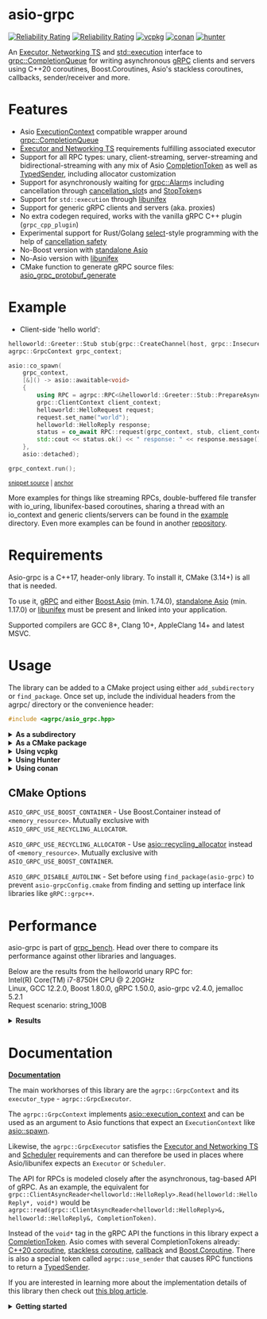 # asio-grpc

[![Reliability Rating](https://sonarcloud.io/api/project_badges/measure?project=Tradias_asio-grpc&metric=reliability_rating)](https://sonarcloud.io/dashboard?id=Tradias_asio-grpc) [![Reliability Rating](https://sonarcloud.io/api/project_badges/measure?project=Tradias_asio-grpc&metric=coverage)](https://sonarcloud.io/dashboard?id=Tradias_asio-grpc) [![vcpkg](https://repology.org/badge/version-for-repo/vcpkg/asio-grpc.svg?header=vcpkg)](https://repology.org/project/asio-grpc/versions) [![conan](https://repology.org/badge/version-for-repo/conancenter/asio-grpc.svg?header=conan)](https://repology.org/project/asio-grpc/versions) [![hunter](https://img.shields.io/badge/hunter-asio_grpc-green.svg)](https://hunter.readthedocs.io/en/latest/packages/pkg/asio-grpc.html)

An [Executor, Networking TS](https://www.boost.org/doc/libs/1_81_0/doc/html/boost_asio/reference/Executor1.html#boost_asio.reference.Executor1.standard_executors) and [std::execution](http://wg21.link/p2300) interface to [grpc::CompletionQueue](https://grpc.github.io/grpc/cpp/classgrpc_1_1_completion_queue.html) for writing asynchronous [gRPC](https://grpc.io/) clients and servers using C++20 coroutines, Boost.Coroutines, Asio's stackless coroutines, callbacks, sender/receiver and more.

# Features

* Asio [ExecutionContext](https://www.boost.org/doc/libs/1_81_0/doc/html/boost_asio/reference/ExecutionContext.html) compatible wrapper around [grpc::CompletionQueue](https://grpc.github.io/grpc/cpp/classgrpc_1_1_completion_queue.html)
* [Executor and Networking TS](https://www.boost.org/doc/libs/1_81_0/doc/html/boost_asio/reference/Executor1.html#boost_asio.reference.Executor1.standard_executors) requirements fulfilling associated executor
* Support for all RPC types: unary, client-streaming, server-streaming and bidirectional-streaming with any mix of Asio [CompletionToken](https://www.boost.org/doc/libs/1_81_0/doc/html/boost_asio/reference/asynchronous_operations.html#boost_asio.reference.asynchronous_operations.completion_tokens_and_handlers) as well as [TypedSender](https://github.com/facebookexperimental/libunifex/blob/main/doc/concepts.md#typedsender-concept), including allocator customization
* Support for asynchronously waiting for [grpc::Alarm](https://grpc.github.io/grpc/cpp/classgrpc_1_1_alarm.html)s including cancellation through [cancellation_slot](https://www.boost.org/doc/libs/1_81_0/doc/html/boost_asio/reference/cancellation_slot.html)s and [StopToken](https://github.com/facebookexperimental/libunifex/blob/main/doc/concepts.md#stoptoken-concept)s
* Support for `std::execution` through [libunifex](https://github.com/facebookexperimental/libunifex)
* Support for generic gRPC clients and servers (aka. proxies)
* No extra codegen required, works with the vanilla gRPC C++ plugin (`grpc_cpp_plugin`)
* Experimental support for Rust/Golang [select](https://go.dev/ref/spec#Select_statements)-style programming with the help of [cancellation safety](https://tradias.github.io/asio-grpc/classagrpc_1_1_basic_grpc_stream.html)
* No-Boost version with [standalone Asio](https://github.com/chriskohlhoff/asio)
* No-Asio version with [libunifex](https://github.com/facebookexperimental/libunifex)
* CMake function to generate gRPC source files: [asio_grpc_protobuf_generate](/cmake/AsioGrpcProtobufGenerator.cmake)

# Example

* Client-side 'hello world':

<!-- snippet: client-side-helloworld -->
<a id='snippet-client-side-helloworld'></a>
```cpp
helloworld::Greeter::Stub stub{grpc::CreateChannel(host, grpc::InsecureChannelCredentials())};
agrpc::GrpcContext grpc_context;

asio::co_spawn(
    grpc_context,
    [&]() -> asio::awaitable<void>
    {
        using RPC = agrpc::RPC<&helloworld::Greeter::Stub::PrepareAsyncSayHello>;
        grpc::ClientContext client_context;
        helloworld::HelloRequest request;
        request.set_name("world");
        helloworld::HelloReply response;
        status = co_await RPC::request(grpc_context, stub, client_context, request, response, asio::use_awaitable);
        std::cout << status.ok() << " response: " << response.message() << std::endl;
    },
    asio::detached);

grpc_context.run();
```
<sup><a href='/example/hello-world-client.cpp#L33-L52' title='Snippet source file'>snippet source</a> | <a href='#snippet-client-side-helloworld' title='Start of snippet'>anchor</a></sup>
<!-- endSnippet -->

More examples for things like streaming RPCs, double-buffered file transfer with io_uring, libunifex-based coroutines, sharing a thread with an io_context and generic clients/servers can be found in the [example](/example) directory. Even more examples can be found in another [repository](https://github.com/Tradias/example-vcpkg-grpc#branches).

# Requirements

Asio-grpc is a C++17, header-only library. To install it, CMake (3.14+) is all that is needed.

To use it, [gRPC](https://grpc.io/) and either [Boost.Asio](https://www.boost.org/doc/libs/1_81_0/doc/html/boost_asio.html) (min. 1.74.0), [standalone Asio](https://github.com/chriskohlhoff/asio) (min. 1.17.0) or [libunifex](https://github.com/facebookexperimental/libunifex) must be present and linked into your application.

Supported compilers are GCC 8+, Clang 10+, AppleClang 14+ and latest MSVC.

# Usage

The library can be added to a CMake project using either `add_subdirectory` or `find_package`. Once set up, include the individual headers from the agrpc/ directory or the convenience header:

```cpp
#include <agrpc/asio_grpc.hpp>
```

<details><summary><b>As a subdirectory</b></summary>
<p>

Clone the repository into a subdirectory of your CMake project. Then add it and link it to your target.

Using [Boost.Asio](https://www.boost.org/doc/libs/1_81_0/doc/html/boost_asio.html):

```cmake
add_subdirectory(/path/to/asio-grpc)
target_link_libraries(your_app PUBLIC asio-grpc::asio-grpc)

# Also link with the equivalents of gRPC::grpc++_unsecure, Boost::headers and
# Boost::container (if ASIO_GRPC_USE_BOOST_CONTAINER has been set)
```

Or using [standalone Asio](https://github.com/chriskohlhoff/asio):

```cmake
add_subdirectory(/path/to/asio-grpc)
target_link_libraries(your_app PUBLIC asio-grpc::asio-grpc-standalone-asio)

# Also link with the equivalents of gRPC::grpc++_unsecure, asio::asio and
# Boost::container (if ASIO_GRPC_USE_BOOST_CONTAINER has been set)
```

Or using [libunifex](https://github.com/facebookexperimental/libunifex):

```cmake
add_subdirectory(/path/to/asio-grpc)
target_link_libraries(your_app PUBLIC asio-grpc::asio-grpc-unifex)

# Also link with the equivalents of gRPC::grpc++_unsecure, unifex::unifex and
# Boost::container (if ASIO_GRPC_USE_BOOST_CONTAINER has been set)
```

Set [optional options](#cmake-options) before calling `add_subdirectory`. Example:

```cmake
set(ASIO_GRPC_USE_BOOST_CONTAINER on)
add_subdirectory(/path/to/asio-grpc)
```

</p>
</details>

<details><summary><b>As a CMake package</b></summary>
<p>

Clone the repository and install it. Append any [optional options](#cmake-options) like `-DASIO_GRPC_USE_BOOST_CONTAINER=on` to the cmake configure call.

```shell
cmake -B build -DCMAKE_INSTALL_PREFIX=/desired/installation/directory .
cmake --build build --target install
```

Locate it and link it to your target.

Using [Boost.Asio](https://www.boost.org/doc/libs/1_81_0/doc/html/boost_asio.html):

```cmake
# Make sure CMAKE_PREFIX_PATH contains /desired/installation/directory
find_package(asio-grpc)
target_link_libraries(your_app PUBLIC asio-grpc::asio-grpc)
```

Or using [standalone Asio](https://github.com/chriskohlhoff/asio):

```cmake
# Make sure CMAKE_PREFIX_PATH contains /desired/installation/directory
find_package(asio-grpc)
target_link_libraries(your_app PUBLIC asio-grpc::asio-grpc-standalone-asio)
```

Or using [libunifex](https://github.com/facebookexperimental/libunifex):

```cmake
# Make sure CMAKE_PREFIX_PATH contains /desired/installation/directory
find_package(asio-grpc)
target_link_libraries(your_app PUBLIC asio-grpc::asio-grpc-unifex)
```

</p>
</details>

<details><summary><b>Using vcpkg</b></summary>
<p>

Add [asio-grpc](https://github.com/microsoft/vcpkg/blob/master/ports/asio-grpc/vcpkg.json) to the dependencies inside your `vcpkg.json`: 

```
{
    "name": "your_app",
    "version": "0.1.0",
    "dependencies": [
        "asio-grpc",
        // To use the Boost.Asio backend add
        // "boost-asio",
        // To use the standalone Asio backend add
        // "asio",
        // To use the libunifex backend add
        // "libunifex"
    ]
}
```

Locate asio-grpc and link it to your target in your `CMakeLists.txt`:

```cmake
find_package(asio-grpc)
# Using the Boost.Asio backend
target_link_libraries(your_app PUBLIC asio-grpc::asio-grpc)
# Or use the standalone Asio backend
#target_link_libraries(your_app PUBLIC asio-grpc::asio-grpc-standalone-asio)
# Or use the libunifex backend
#target_link_libraries(your_app PUBLIC asio-grpc::asio-grpc-unifex)
```

### Available features

`boost-container` - Use Boost.Container instead of `<memory_resource>`.

See [selecting-library-features](https://vcpkg.io/en/docs/users/selecting-library-features.html) to learn how to select features with vcpkg.

</p>
</details>

<details><summary><b>Using Hunter</b></summary>
<p>

See asio-grpc's documentation on the Hunter website: [https://hunter.readthedocs.io/en/latest/packages/pkg/asio-grpc.html](https://hunter.readthedocs.io/en/latest/packages/pkg/asio-grpc.html).

</p>
</details>

<details><summary><b>Using conan</b></summary>
<p>

Please refer to the conan documentation on how to [use packages](https://docs.conan.io/en/latest/using_packages.html). The recipe in conan-center is called [asio-grpc/2.4.0](https://conan.io/center/asio-grpc).   
If you are using conan's CMake generator then link with `asio-grpc::asio-grpc` independent of the backend that you choose:

```cmake
find_package(asio-grpc)
target_link_libraries(your_app PUBLIC asio-grpc::asio-grpc)
```

### Available options

`backend` - One of "boost" for Boost.Asio, "asio" for standalone Asio or "unifex" for libunifex.

`local_allocator` - One of "memory_resource" for `<memory_resource>`, "boost_container" for Boost.Container, "recycling_allocator" for [asio::recycling_allocator](https://think-async.com/Asio/asio-1.24.0/doc/asio/reference/recycling_allocator.html).

</p>
</details>

## CMake Options

`ASIO_GRPC_USE_BOOST_CONTAINER` - Use Boost.Container instead of `<memory_resource>`. Mutually exclusive with `ASIO_GRPC_USE_RECYCLING_ALLOCATOR`.

`ASIO_GRPC_USE_RECYCLING_ALLOCATOR` - Use [asio::recycling_allocator](https://think-async.com/Asio/asio-1.24.0/doc/asio/reference/recycling_allocator.html) instead of `<memory_resource>`. Mutually exclusive with `ASIO_GRPC_USE_BOOST_CONTAINER`.

`ASIO_GRPC_DISABLE_AUTOLINK` - Set before using `find_package(asio-grpc)` to prevent `asio-grpcConfig.cmake` from finding and setting up interface link libraries like `gRPC::grpc++`.

# Performance

asio-grpc is part of [grpc_bench](https://github.com/Tradias/grpc_bench). Head over there to compare its performance against other libraries and languages.

Below are the results from the helloworld unary RPC for:   
Intel(R) Core(TM) i7-8750H CPU @ 2.20GHz   
Linux, GCC 12.2.0, Boost 1.80.0, gRPC 1.50.0, asio-grpc v2.4.0, jemalloc 5.2.1   
Request scenario: string_100B

<details><summary><b>Results</b></summary>
<p>

### 1 CPU server

| name                        |   req/s |   avg. latency |        90 % in |        95 % in |        99 % in | avg. cpu |   avg. memory |
|-----------------------------|--------:|---------------:|---------------:|---------------:|---------------:|---------:|--------------:|
| rust_thruster_mt            |   48754 |       20.22 ms |        9.38 ms |       11.23 ms |      513.03 ms |  103.97% |     11.94 MiB |
| rust_tonic_mt               |   42770 |       23.17 ms |       10.34 ms |       11.10 ms |      669.23 ms |  102.71% |     14.43 MiB |
| go_grpc                     |   38472 |       25.39 ms |       38.61 ms |       43.03 ms |       54.13 ms |   98.99% |     25.28 MiB |
| rust_grpcio                 |   35048 |       28.41 ms |       29.84 ms |       30.30 ms |       32.65 ms |  102.94% |     17.74 MiB |
| cpp_grpc_mt                 |   33371 |       29.82 ms |       31.66 ms |       32.58 ms |       34.83 ms |  102.76% |      5.76 MiB |
| cpp_asio_grpc_unifex        |   32721 |       30.43 ms |       32.25 ms |       32.86 ms |       35.44 ms |  102.44% |      5.46 MiB |
| cpp_asio_grpc_callback      |   32492 |       30.64 ms |       32.45 ms |       33.12 ms |       35.11 ms |  103.82% |      5.48 MiB |
| cpp_asio_grpc_coroutine     |   29089 |       34.23 ms |       36.27 ms |       37.10 ms |       38.94 ms |  101.86% |      5.53 MiB |
| cpp_asio_grpc_io_context_coro |   28157 |       35.37 ms |       37.57 ms |       38.51 ms |       41.34 ms |    78.5% |      5.36 MiB |
| cpp_grpc_callback           |   10142 |       90.92 ms |      123.49 ms |      165.29 ms |      176.71 ms |  102.57% |     43.26 MiB |

### 2 CPU server

| name                        |   req/s |   avg. latency |        90 % in |        95 % in |        99 % in | avg. cpu |   avg. memory |
|-----------------------------|--------:|---------------:|---------------:|---------------:|---------------:|---------:|--------------:|
| cpp_grpc_mt                 |   87665 |        9.71 ms |       15.19 ms |       18.19 ms |       26.77 ms |  206.15% |     25.01 MiB |
| cpp_asio_grpc_unifex        |   87236 |        9.76 ms |       15.41 ms |       18.46 ms |       26.22 ms |  205.13% |      26.0 MiB |
| cpp_asio_grpc_callback      |   85191 |       10.02 ms |       15.35 ms |       18.37 ms |       26.49 ms |  206.83% |     22.68 MiB |
| cpp_asio_grpc_coroutine     |   79233 |       11.10 ms |       18.17 ms |       21.42 ms |       28.67 ms |   206.0% |     25.27 MiB |
| cpp_asio_grpc_io_context_coro |   76520 |       11.53 ms |       19.07 ms |       22.44 ms |       29.86 ms |  158.35% |     27.67 MiB |
| rust_thruster_mt            |   76448 |       11.76 ms |       26.13 ms |       37.99 ms |       58.98 ms |  189.37% |     14.71 MiB |
| rust_tonic_mt               |   67477 |       13.80 ms |       33.91 ms |       46.42 ms |       69.08 ms |  210.09% |     16.88 MiB |
| cpp_grpc_callback           |   65782 |       12.65 ms |       25.92 ms |       31.98 ms |       47.67 ms |   203.9% |     58.74 MiB |
| rust_grpcio                 |   61248 |       15.38 ms |       23.20 ms |       25.78 ms |       31.02 ms |   217.6% |     28.53 MiB |
| go_grpc                     |   58734 |       15.71 ms |       24.00 ms |       26.84 ms |       32.40 ms |  198.43% |     26.55 MiB |

</p>
</details>

# Documentation

[**Documentation**](https://tradias.github.io/asio-grpc/)

The main workhorses of this library are the `agrpc::GrpcContext` and its `executor_type` - `agrpc::GrpcExecutor`. 

The `agrpc::GrpcContext` implements [asio::execution_context](https://www.boost.org/doc/libs/1_81_0/doc/html/boost_asio/reference/execution_context.html) and can be used as an argument to Asio functions that expect an `ExecutionContext` like [asio::spawn](https://www.boost.org/doc/libs/1_81_0/doc/html/boost_asio/reference/spawn/overload2.html).

Likewise, the `agrpc::GrpcExecutor` satisfies the [Executor and Networking TS](https://www.boost.org/doc/libs/1_81_0/doc/html/boost_asio/reference/Executor1.html#boost_asio.reference.Executor1.standard_executors) and [Scheduler](https://github.com/facebookexperimental/libunifex/blob/main/doc/concepts.md#scheduler) requirements and can therefore be used in places where Asio/libunifex expects an `Executor` or `Scheduler`.

The API for RPCs is modeled closely after the asynchronous, tag-based API of gRPC. As an example, the equivalent for `grpc::ClientAsyncReader<helloworld::HelloReply>.Read(helloworld::HelloReply*, void*)` would be `agrpc::read(grpc::ClientAsyncReader<helloworld::HelloReply>&, helloworld::HelloReply&, CompletionToken)`.

Instead of the `void*` tag in the gRPC API the functions in this library expect a [CompletionToken](https://www.boost.org/doc/libs/1_81_0/doc/html/boost_asio/reference/asynchronous_operations.html#boost_asio.reference.asynchronous_operations.completion_tokens_and_handlers). Asio comes with several CompletionTokens already: [C++20 coroutine](https://www.boost.org/doc/libs/1_81_0/doc/html/boost_asio/reference/use_awaitable.html), [stackless coroutine](https://www.boost.org/doc/libs/1_81_0/doc/html/boost_asio/reference/coroutine.html), [callback](https://www.boost.org/doc/libs/1_81_0/doc/html/boost_asio/reference/executor_binder.html) and [Boost.Coroutine](https://www.boost.org/doc/libs/1_81_0/doc/html/boost_asio/reference/basic_yield_context.html). There is also a special token called `agrpc::use_sender` that causes RPC functions to return a [TypedSender](https://github.com/facebookexperimental/libunifex/blob/main/doc/concepts.md#typedsender-concept).

If you are interested in learning more about the implementation details of this library then check out [this blog article](https://medium.com/3yourmind/c-20-coroutines-for-asynchronous-grpc-services-5b3dab1d1d61).

<details><summary><b>Getting started</b></summary>
<p>

## Getting started

Start by creating a `agrpc::GrpcContext`.

For servers and clients:

<!-- snippet: create-grpc_context-server-side -->
<a id='snippet-create-grpc_context-server-side'></a>
```cpp
grpc::ServerBuilder builder;
agrpc::GrpcContext grpc_context{builder.AddCompletionQueue()};
```
<sup><a href='/example/snippets/server.cpp#L393-L396' title='Snippet source file'>snippet source</a> | <a href='#snippet-create-grpc_context-server-side' title='Start of snippet'>anchor</a></sup>
<!-- endSnippet -->

For clients only:

<!-- snippet: create-grpc_context-client-side -->
<a id='snippet-create-grpc_context-client-side'></a>
```cpp
agrpc::GrpcContext grpc_context;
```
<sup><a href='/example/snippets/client.cpp#L357-L359' title='Snippet source file'>snippet source</a> | <a href='#snippet-create-grpc_context-client-side' title='Start of snippet'>anchor</a></sup>
<!-- endSnippet -->

Add some work to the `grpc_context` and run it. As an example, a simple unary request using [asio::use_awaitable](https://www.boost.org/doc/libs/1_81_0/doc/html/boost_asio/reference/use_awaitable.html) (the default completion token):

<!-- snippet: run-grpc_context-client-side -->
<a id='snippet-run-grpc_context-client-side'></a>
```cpp
example::v1::Example::Stub stub(grpc::CreateChannel("localhost:50051", grpc::InsecureChannelCredentials()));
asio::co_spawn(
    grpc_context,
    [&]() -> asio::awaitable<void>
    {
        grpc::ClientContext client_context;
        example::v1::Request request;
        request.set_integer(42);
        example::v1::Response response;
        using RPC = agrpc::RPC<&example::v1::Example::Stub::PrepareAsyncUnary>;
        grpc::Status status = co_await RPC::request(grpc_context, stub, client_context, request, response);
        assert(status.ok());
    },
    asio::detached);
grpc_context.run();
```
<sup><a href='/example/snippets/client.cpp#L361-L377' title='Snippet source file'>snippet source</a> | <a href='#snippet-run-grpc_context-client-side' title='Start of snippet'>anchor</a></sup>
<!-- endSnippet -->

## Where to go from here?

Check out the [examples](/example) and the [documentation](https://tradias.github.io/asio-grpc/).

</p>
</details>
